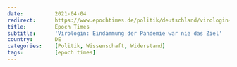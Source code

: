 ```yaml
---
date:          2021-04-04
redirect:      https://www.epochtimes.de/politik/deutschland/virologin-eindaemmung-der-pandemie-war-nie-das-ziel-a3485164.html
title:         Epoch Times
subtitle:      'Virologin: Eindämmung der Pandemie war nie das Ziel'
country:       DE
categories:    [Politik, Wissenschaft, Widerstand]
tags:          [epoch times]
---
```

